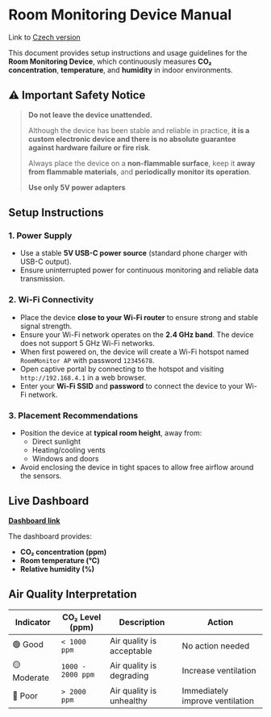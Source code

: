 # Room Monitoring Device Manual

Link to [Czech version](manual_cz.md)

This document provides setup instructions and usage guidelines for the **Room Monitoring Device**, which continuously measures **CO₂ concentration**, **temperature**, and **humidity** in indoor environments.

## ⚠️ Important Safety Notice

> **Do not leave the device unattended.**
>
> Although the device has been stable and reliable in practice, **it is a custom electronic device and there is no absolute guarantee against hardware failure or fire risk**.
>
> Always place the device on a **non-flammable surface**, keep it **away from flammable materials**, and **periodically monitor its operation**.
>
> **Use only 5V power adapters**

## Setup Instructions

### 1. Power Supply

- Use a stable **5V USB-C power source** (standard phone charger with USB-C output).
- Ensure uninterrupted power for continuous monitoring and reliable data transmission.

### 2. Wi-Fi Connectivity

- Place the device **close to your Wi-Fi router** to ensure strong and stable signal strength.
- Ensure your Wi-Fi network operates on the **2.4 GHz band**. The device does not support 5 GHz Wi-Fi networks.
- When first powered on, the device will create a Wi-Fi hotspot named `RoomMonitor AP` with password `12345678`.
- Open captive portal by connecting to the hotspot and visiting `http://192.168.4.1` in a web browser.
- Enter your **Wi-Fi SSID** and **password** to connect the device to your Wi-Fi network.

### 3. Placement Recommendations

- Position the device at **typical room height**, away from:
  - Direct sunlight
  - Heating/cooling vents
  - Windows and doors
- Avoid enclosing the device in tight spaces to allow free airflow around the sensors.

## Live Dashboard

[**Dashboard link**](https://iot.bagros.eu/d/be7hw0wxuy1vkc/co2?orgId=1&from=now-3h&to=now&timezone=browser&kiosk)

The dashboard provides:

- **CO₂ concentration (ppm)**
- **Room temperature (°C)**
- **Relative humidity (%)**

## Air Quality Interpretation

| Indicator   | CO₂ Level (ppm)   | Description               | Action                          |
| ----------- | ----------------- | ------------------------- | ------------------------------- |
| 🟢 Good     | `< 1000 ppm`      | Air quality is acceptable | No action needed                |
| 🟡 Moderate | `1000 - 2000 ppm` | Air quality is degrading  | Increase ventilation            |
| 🔴 Poor     | `> 2000 ppm`      | Air quality is unhealthy  | Immediately improve ventilation |
